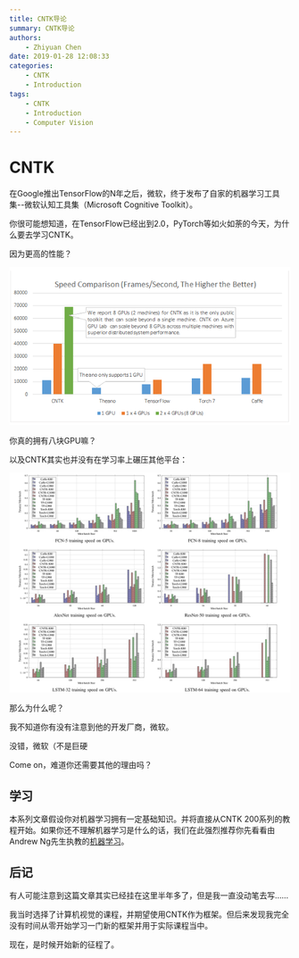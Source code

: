 ```yaml
---
title: CNTK导论
summary: CNTK导论
authors:
    - Zhiyuan Chen
date: 2019-01-28 12:08:33
categories: 
    - CNTK
    - Introduction
tags:
    - CNTK
    - Introduction
    - Computer Vision
---
```


# CNTK

在Google推出TensorFlow的N年之后，微软，终于发布了自家的机器学习工具集--微软认知工具集（Microsoft Cognitive Toolkit）。

你很可能想知道，在TensorFlow已经出到2.0，PyTorch等如火如荼的今天，为什么要去学习CNTK。

因为更高的性能？

![机器学习工具集性能对比](../images/CNTK/cntk-speed-comparison-1.png "机器学习工具集性能对比")

你真的拥有八块GPU嘛？

以及CNTK其实也并没有在学习率上碾压其他平台：

![机器学习工具集性能对比](../images/CNTK/cntk-speed-comparison-2.png "机器学习工具集性能对比")

那么为什么呢？

我不知道你有没有注意到他的开发厂商，微软。

没错，微软（不是巨硬

Come on，难道你还需要其他的理由吗？

## 学习

本系列文章假设你对机器学习拥有一定基础知识。并将直接从CNTK 200系列的教程开始。如果你还不理解机器学习是什么的话，我们在此强烈推荐你先看看由Andrew Ng先生执教的[机器学习](https://www.coursera.org/learn/machine-learning/home/welcome)。

## 后记

有人可能注意到这篇文章其实已经挂在这里半年多了，但是我一直没动笔去写……

我当时选择了计算机视觉的课程，并期望使用CNTK作为框架。但后来发现我完全没有时间从零开始学习一门新的框架并用于实际课程当中。

现在，是时候开始新的征程了。

